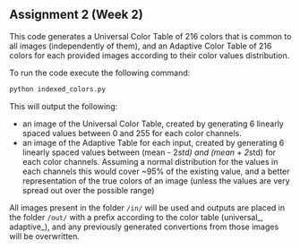 ## Assignment 2 (Week 2)

This code generates a Universal Color Table of 216 colors that is common to all images (independently of them), and an Adaptive Color Table of 216 colors for each provided images according to their color values distribution.

To run the code execute the following command:
```bash
python indexed_colors.py 
```

This will output the following:
* an image of the Universal Color Table, created by generating 6 linearly spaced values between 0 and 255 for each color channels.
* an image of the Adaptive Table for each input, created by generating 6 linearly spaced values between (mean - 2*std) and (mean + 2*std) for each color channels. Assuming a normal distribution for the values in each channels this would cover ~95% of the existing value, and a better representation of the true colors of an image (unless the values are very spread out over the possible range)

All images present in the folder `/in/` will be used and outputs are placed in the folder `/out/` with a prefix according to the color table (universal_, adaptive_), and any previously generated convertions from those images will be overwritten. 


